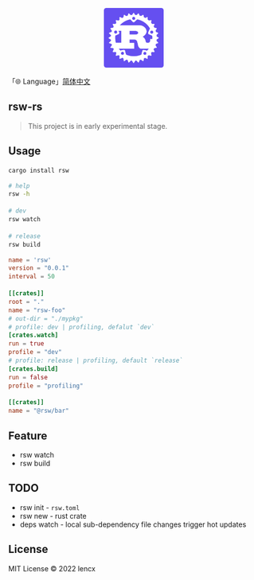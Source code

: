 <p align="center">
  <img src="./rsw.png" width="120">
</p>

「🌐 Language」[简体中文](./README.zh_CN.md)

## rsw-rs

> This project is in early experimental stage.

## Usage

```bash
cargo install rsw
```

```bash
# help
rsw -h

# dev
rsw watch

# release
rsw build
```

```toml
name = 'rsw'
version = "0.0.1"
interval = 50

[[crates]]
root = "."
name = "rsw-foo"
# out-dir = "./mypkg"
# profile: dev | profiling, defalut `dev`
[crates.watch]
run = true
profile = "dev"
# profile: release | profiling, default `release`
[crates.build]
run = false
profile = "profiling"

[[crates]]
name = "@rsw/bar"
```

## Feature

- rsw watch
- rsw build

## TODO

- rsw init - `rsw.toml`
- rsw new - rust crate
- deps watch - local sub-dependency file changes trigger hot updates

## License

MIT License © 2022 lencx
